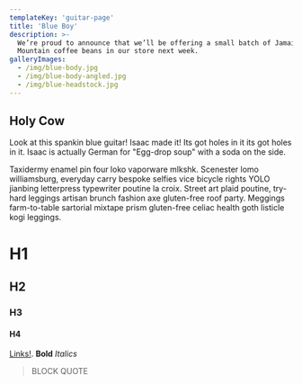 ```yaml
---
templateKey: 'guitar-page'
title: 'Blue Boy'
description: >-
  We’re proud to announce that we’ll be offering a small batch of Jamaica Blue
  Mountain coffee beans in our store next week.
galleryImages:
  - /img/blue-body.jpg
  - /img/blue-body-angled.jpg
  - /img/blue-headstock.jpg
---
```

## Holy Cow

Look at this spankin blue guitar! Isaac made it! Its got holes in it its got holes in it. Isaac is actually German for "Egg-drop soup" with a soda on the side.

Taxidermy enamel pin four loko vaporware mlkshk. Scenester lomo williamsburg, everyday carry bespoke selfies vice bicycle rights YOLO jianbing letterpress typewriter poutine la croix. Street art plaid poutine, try-hard leggings artisan brunch fashion axe gluten-free roof party. Meggings farm-to-table sartorial mixtape prism gluten-free celiac health goth listicle kogi leggings.

# H1
## H2
### H3
#### H4
[Links!](https://www.youtube.com/watch?v=NCKTeRW3OhQ).
**Bold**
*Italics*
> BLOCK QUOTE
